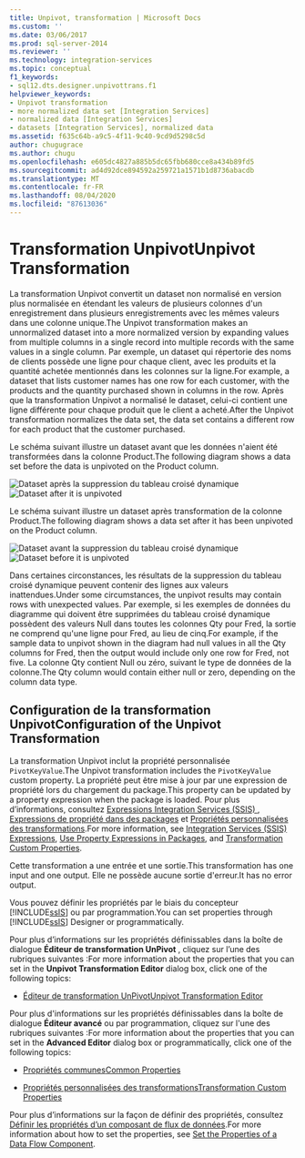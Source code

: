 ```yaml
---
title: Unpivot, transformation | Microsoft Docs
ms.custom: ''
ms.date: 03/06/2017
ms.prod: sql-server-2014
ms.reviewer: ''
ms.technology: integration-services
ms.topic: conceptual
f1_keywords:
- sql12.dts.designer.unpivottrans.f1
helpviewer_keywords:
- Unpivot transformation
- more normalized data set [Integration Services]
- normalized data [Integration Services]
- datasets [Integration Services], normalized data
ms.assetid: f635c64b-a9c5-4f11-9c40-9cd9d5298c5d
author: chugugrace
ms.author: chugu
ms.openlocfilehash: e605dc4827a885b5dc65fbb680cce8a434b89fd5
ms.sourcegitcommit: ad4d92dce894592a259721a1571b1d8736abacdb
ms.translationtype: MT
ms.contentlocale: fr-FR
ms.lasthandoff: 08/04/2020
ms.locfileid: "87613036"
---
```

# <a name="unpivot-transformation"></a><span data-ttu-id="16a2f-102">Transformation Unpivot</span><span class="sxs-lookup"><span data-stu-id="16a2f-102">Unpivot Transformation</span></span>
  <span data-ttu-id="16a2f-103">La transformation Unpivot convertit un dataset non normalisé en version plus normalisée en étendant les valeurs de plusieurs colonnes d'un enregistrement dans plusieurs enregistrements avec les mêmes valeurs dans une colonne unique.</span><span class="sxs-lookup"><span data-stu-id="16a2f-103">The Unpivot transformation makes an unnormalized dataset into a more normalized version by expanding values from multiple columns in a single record into multiple records with the same values in a single column.</span></span> <span data-ttu-id="16a2f-104">Par exemple, un dataset qui répertorie des noms de clients possède une ligne pour chaque client, avec les produits et la quantité achetée mentionnés dans les colonnes sur la ligne.</span><span class="sxs-lookup"><span data-stu-id="16a2f-104">For example, a dataset that lists customer names has one row for each customer, with the products and the quantity purchased shown in columns in the row.</span></span> <span data-ttu-id="16a2f-105">Après que la transformation Unpivot a normalisé le dataset, celui-ci contient une ligne différente pour chaque produit que le client a acheté.</span><span class="sxs-lookup"><span data-stu-id="16a2f-105">After the Unpivot transformation normalizes the data set, the data set contains a different row for each product that the customer purchased.</span></span>  
  
 <span data-ttu-id="16a2f-106">Le schéma suivant illustre un dataset avant que les données n'aient été transformées dans la colonne Product.</span><span class="sxs-lookup"><span data-stu-id="16a2f-106">The following diagram shows a data set before the data is unpivoted on the Product column.</span></span>  
  
 <span data-ttu-id="16a2f-107">![Dataset après la suppression du tableau croisé dynamique](../../media/mw-dts-18.gif "Dataset après la suppression du tableau croisé dynamique")</span><span class="sxs-lookup"><span data-stu-id="16a2f-107">![Dataset after it is unpivoted](../../media/mw-dts-18.gif "Dataset after it is unpivoted")</span></span>  
  
 <span data-ttu-id="16a2f-108">Le schéma suivant illustre un dataset après transformation de la colonne Product.</span><span class="sxs-lookup"><span data-stu-id="16a2f-108">The following diagram shows a data set after it has been unpivoted on the Product column.</span></span>  
  
 <span data-ttu-id="16a2f-109">![Dataset avant la suppression du tableau croisé dynamique](../../media/mw-dts-17.gif "Dataset avant la suppression du tableau croisé dynamique")</span><span class="sxs-lookup"><span data-stu-id="16a2f-109">![Dataset before it is unpivoted](../../media/mw-dts-17.gif "Dataset before it is unpivoted")</span></span>  
  
 <span data-ttu-id="16a2f-110">Dans certaines circonstances, les résultats de la suppression du tableau croisé dynamique peuvent contenir des lignes aux valeurs inattendues.</span><span class="sxs-lookup"><span data-stu-id="16a2f-110">Under some circumstances, the unpivot results may contain rows with unexpected values.</span></span> <span data-ttu-id="16a2f-111">Par exemple, si les exemples de données du diagramme qui doivent être supprimées du tableau croisé dynamique possèdent des valeurs Null dans toutes les colonnes Qty pour Fred, la sortie ne comprend qu'une ligne pour Fred, au lieu de cinq.</span><span class="sxs-lookup"><span data-stu-id="16a2f-111">For example, if the sample data to unpivot shown in the diagram had null values in all the Qty columns for Fred, then the output would include only one row for Fred, not five.</span></span> <span data-ttu-id="16a2f-112">La colonne Qty contient Null ou zéro, suivant le type de données de la colonne.</span><span class="sxs-lookup"><span data-stu-id="16a2f-112">The Qty column would contain either null or zero, depending on the column data type.</span></span>  
  
## <a name="configuration-of-the-unpivot-transformation"></a><span data-ttu-id="16a2f-113">Configuration de la transformation Unpivot</span><span class="sxs-lookup"><span data-stu-id="16a2f-113">Configuration of the Unpivot Transformation</span></span>  
 <span data-ttu-id="16a2f-114">La transformation Unpivot inclut la propriété personnalisée `PivotKeyValue`.</span><span class="sxs-lookup"><span data-stu-id="16a2f-114">The Unpivot transformation includes the `PivotKeyValue` custom property.</span></span> <span data-ttu-id="16a2f-115">La propriété peut être mise à jour par une expression de propriété lors du chargement du package.</span><span class="sxs-lookup"><span data-stu-id="16a2f-115">This property can be updated by a property expression when the package is loaded.</span></span> <span data-ttu-id="16a2f-116">Pour plus d’informations, consultez [Expressions Integration Services &#40;SSIS&#41; ](../../expressions/integration-services-ssis-expressions.md), [Expressions de propriété dans des packages](../../expressions/use-property-expressions-in-packages.md) et [Propriétés personnalisées des transformations](transformation-custom-properties.md).</span><span class="sxs-lookup"><span data-stu-id="16a2f-116">For more information, see [Integration Services &#40;SSIS&#41; Expressions](../../expressions/integration-services-ssis-expressions.md), [Use Property Expressions in Packages](../../expressions/use-property-expressions-in-packages.md), and [Transformation Custom Properties](transformation-custom-properties.md).</span></span>  
  
 <span data-ttu-id="16a2f-117">Cette transformation a une entrée et une sortie.</span><span class="sxs-lookup"><span data-stu-id="16a2f-117">This transformation has one input and one output.</span></span> <span data-ttu-id="16a2f-118">Elle ne possède aucune sortie d'erreur.</span><span class="sxs-lookup"><span data-stu-id="16a2f-118">It has no error output.</span></span>  
  
 <span data-ttu-id="16a2f-119">Vous pouvez définir les propriétés par le biais du concepteur [!INCLUDE[ssIS](../../../includes/ssis-md.md)] ou par programmation.</span><span class="sxs-lookup"><span data-stu-id="16a2f-119">You can set properties through [!INCLUDE[ssIS](../../../includes/ssis-md.md)] Designer or programmatically.</span></span>  
  
 <span data-ttu-id="16a2f-120">Pour plus d’informations sur les propriétés définissables dans la boîte de dialogue **Éditeur de transformation UnPivot** , cliquez sur l’une des rubriques suivantes :</span><span class="sxs-lookup"><span data-stu-id="16a2f-120">For more information about the properties that you can set in the **Unpivot Transformation Editor** dialog box, click one of the following topics:</span></span>  
  
-   [<span data-ttu-id="16a2f-121">Éditeur de transformation UnPivot</span><span class="sxs-lookup"><span data-stu-id="16a2f-121">Unpivot Transformation Editor</span></span>](../../unpivot-transformation-editor.md)  
  
 <span data-ttu-id="16a2f-122">Pour plus d'informations sur les propriétés définissables dans la boîte de dialogue **Éditeur avancé** ou par programmation, cliquez sur l'une des rubriques suivantes :</span><span class="sxs-lookup"><span data-stu-id="16a2f-122">For more information about the properties that you can set in the **Advanced Editor** dialog box or programmatically, click one of the following topics:</span></span>  
  
-   [<span data-ttu-id="16a2f-123">Propriétés communes</span><span class="sxs-lookup"><span data-stu-id="16a2f-123">Common Properties</span></span>](../../common-properties.md)  
  
-   [<span data-ttu-id="16a2f-124">Propriétés personnalisées des transformations</span><span class="sxs-lookup"><span data-stu-id="16a2f-124">Transformation Custom Properties</span></span>](transformation-custom-properties.md)  
  
 <span data-ttu-id="16a2f-125">Pour plus d’informations sur la façon de définir des propriétés, consultez [Définir les propriétés d’un composant de flux de données](../set-the-properties-of-a-data-flow-component.md).</span><span class="sxs-lookup"><span data-stu-id="16a2f-125">For more information about how to set the properties, see [Set the Properties of a Data Flow Component](../set-the-properties-of-a-data-flow-component.md).</span></span>  
  
  
